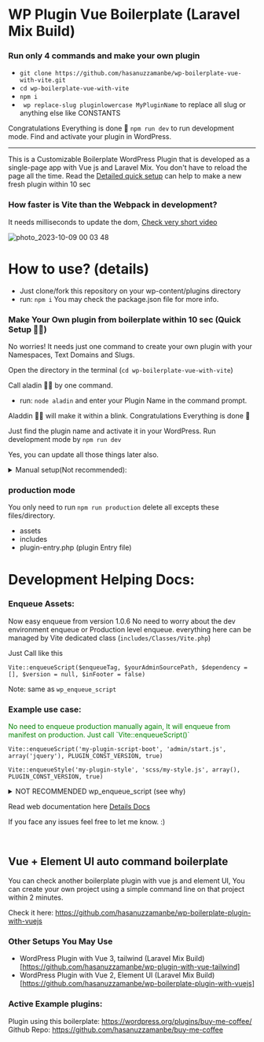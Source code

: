 # WP Plugin Vue Boilerplate (Laravel Mix Build)
### Run only 4 commands and make your own plugin
- `git clone https://github.com/hasanuzzamanbe/wp-boilerplate-vue-with-vite.git`
- `cd wp-boilerplate-vue-with-vite`
- `npm i`
- ` wp replace-slug pluginlowercase MyPluginName` to replace all slug or anything else like CONSTANTS


Congratulations Everything is done 🥳 
`npm run dev` to run development mode. Find and activate your plugin in WordPress.

------------------
This is a Customizable Boilerplate WordPress Plugin that is developed as a single-page app with Vue js and Laravel Mix. You don't have to reload the page all the time.
Read the <a href="https://github.com/hasanuzzamanbe/wp-boilerplate-vue-with-vite/#make-your-own-plugin-from-boilerplate-within-10-sec-quick-setup-%EF%B8%8F">Detailed quick setup</a> can help to make a new fresh plugin within 10 sec
### How faster is Vite than the Webpack in development?
It needs milliseconds to update the dom, [Check very short video](https://www.youtube.com/watch?v=VA3G8ahoHLE)

![photo_2023-10-09 00 03 48](https://github.com/hasanuzzamanbe/wp-boilerplate-vue-with-vite/assets/43160844/805520f1-9c72-4259-b863-2dc5818df5bf)

# How to use? (details)
- Just clone/fork this repository on your wp-content/plugins directory
- run: `npm i`
You may check the package.json file for more info.

### Make Your Own plugin from boilerplate within 10 sec (Quick Setup 🧞‍♂️)

No worries! It needs just one command to create your own plugin with your Namespaces, Text Domains and Slugs.

Open the directory in the terminal (`cd wp-boilerplate-vue-with-vite`)

Call aladin 🧞‍♂️ by one command.
- run: `node aladin` and enter your Plugin Name in the command prompt.

Aladdin 🧞‍♂️ will make it within a blink.
Congratulations Everything is done 🥳

Just find the plugin name and activate it in your WordPress. Run development mode by `npm run dev`

Yes, you can update all those things later also.


<details>
  <summary>Manual setup(Not recommended): </summary>
  
  you have to replace all the NameSpaces and slugs. You may search and replace in plugin directory. by these keywords bellow.
  
  `PluginClassName` to yourClassName
  
  `pluginlowercase` to yourpluginslug,
  
  `PLUGIN_CONST` to YOUR_PLUGIN_SLUG,
  
  `PluginName`  to Your Plugin Name,
  
  `pluginslug` to your-plugin-slug
</details>


### production mode
You only need to run `npm run production` delete all excepts these files/directory.
- assets
- includes
- plugin-entry.php (plugin Entry file)

# Development Helping Docs:

### Enqueue Assets:
Now easy enqueue from version 1.0.6
No need to worry about the dev environment enqueue or Production level enqueue.
everything here can be managed by Vite dedicated class (`includes/Classes/Vite.php`)

Just Call like this

`Vite::enqueueScript($enqueueTag, $yourAdminSourcePath, $dependency = [], $version = null, $inFooter = false)`

Note: same as `wp_enqueue_script`

### Example use case:
<p style="color: green;">
No need to enqueue production manually again, It will enqueue from manifest on production. Just call `Vite::enqueueScript()`</p>

`Vite::enqueueScript('my-plugin-script-boot', 'admin/start.js', array('jquery'), PLUGIN_CONST_VERSION, true)`

`Vite::enqueueStyle('my-plugin-style', 'scss/my-style.js', array(), PLUGIN_CONST_VERSION, true)`




<details>
  <summary>NOT RECOMMENDED wp_enqueue_script (see why)</summary>

If you want to use `wp_enqueue_script` then you have to call both dev and production manually:

(Production and dev enqueue script should be like this)

```
if (defined('PLUGIN_CONST_DEVELOPMENT') && PLUGIN_CONST_DEVELOPMENT !== 'yes') {
    wp_enqueue_script('pluginlowercase-script-boot', PLUGIN_CONST_URL . 'assets/js/start.js', array('jquery'), PLUGIN_CONST_VERSION, false);
} else {
    wp_enqueue_script('pluginlowercase-script-boot', 'http://localhost:8880/' . 'src/admin/start.js', array('jquery'), PLUGIN_CONST_VERSION, true);
}
```
</details>


Read web documentation here <a href="https://wpminers.com/make-wordpress-plugin-using-vue-with-vite-build/"> Details Docs</a>

If you face any issues feel free to let me know. :)

<br/>

## Vue + Element UI auto command boilerplate
You can check another boilerplate plugin with vue js and element UI, You can create your own project using a simple command line on that project within 2 minutes.

Check it here: https://github.com/hasanuzzamanbe/wp-boilerplate-plugin-with-vuejs

### Other Setups You May Use
* WordPress Plugin with Vue 3, tailwind (Laravel Mix Build) [https://github.com/hasanuzzamanbe/wp-plugin-with-vue-tailwind]
* WordPress Plugin with Vue 2, Element UI (Laravel Mix Build) [https://github.com/hasanuzzamanbe/wp-boilerplate-plugin-with-vuejs]

### Active Example plugins:
Plugin using this boilerplate: https://wordpress.org/plugins/buy-me-coffee/
<br/>
Github Repo: https://github.com/hasanuzzamanbe/buy-me-coffee
